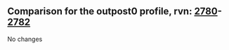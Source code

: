 ## Comparison for the outpost0 profile, rvn: [2780](https://github.com/PRO100KatYT/FortniteProfileRevisions/tree/main/profiles/outpost0/2780%20outpost0.json)-[2782](https://github.com/PRO100KatYT/FortniteProfileRevisions/tree/main/profiles/outpost0/2782%20outpost0.json)

No changes
